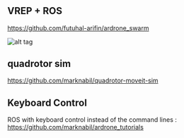 #



## VREP + ROS 

https://github.com/futuhal-arifin/ardrone_swarm

![alt tag](https://github.com/marknabil/Thesis_Master/blob/master/Screenshot.from.2016-02-25.16.04.38.png)


## quadrotor sim 
https://github.com/marknabil/quadrotor-moveit-sim


## Keyboard Control
ROS with keyboard control instead of the command lines : https://github.com/marknabil/ardrone_tutorials
